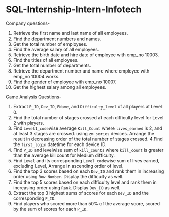 # SQL-Internship-Intern-Infotech
Company questions-
1. Retrieve the first name and last name of all employees. 
2. Find the department numbers and names. 
3. Get the total number of employees. 
4. Find the average salary of all employees. 
5. Retrieve the birth date and hire date of employee with emp_no 10003. 
6. Find the titles of all employees. 
7. Get the total number of departments. 
8. Retrieve the department number and name where employee with emp_no 10004 works. 
9. Find the gender of employee with emp_no 10007. 
10. Get the highest salary among all employees.


Game Analysis Questions-

1. Extract `P_ID`, `Dev_ID`, `PName`, and `Difficulty_level` of all players at Level 0.
2. Find the total number of stages crossed at each difficulty level for Level 2 with players. 
3. Find `Level1_code`wise average `Kill_Count` where `lives_earned` is 2, and at least 3 stages are crossed. using `zm_series` devices. Arrange the result in decreasing order of the total number of stages crossed.
4.Find the `first_login` datetime for each device ID.
5. Find `P_ID` and levelwise sum of `kill_counts` where `kill_count` is greater than the average kill count for Medium difficulty.
6. Find `Level` and its corresponding `Level_code`wise sum of lives earned, excluding Level, Arrange in ascending order of level.    
7. Find the top 3 scores based on each `Dev_ID` and rank them in increasing order using `Row_Number`. Display the difficulty as well.  
8. Find the top 5 scores based on each difficulty level and rank them in increasing order using `Rank`. Display `Dev_ID` as well.
9. Extract the top 3 highest sums of scores for each `Dev_ID` and the corresponding `P_ID`. 
10. Find players who scored more than 50% of the average score, scored by the sum of scores for each `P_ID`.

